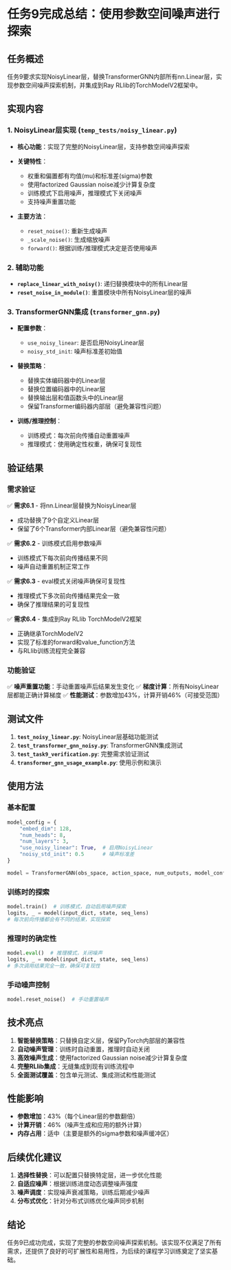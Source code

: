 # 任务9完成总结：使用参数空间噪声进行探索

## 任务概述

任务9要求实现NoisyLinear层，替换TransformerGNN内部所有nn.Linear层，实现参数空间噪声探索机制，并集成到Ray RLlib的TorchModelV2框架中。

## 实现内容

### 1. NoisyLinear层实现 (`temp_tests/noisy_linear.py`)

- **核心功能**：实现了完整的NoisyLinear层，支持参数空间噪声探索
- **关键特性**：
  - 权重和偏置都有均值(mu)和标准差(sigma)参数
  - 使用factorized Gaussian noise减少计算复杂度
  - 训练模式下启用噪声，推理模式下关闭噪声
  - 支持噪声重置功能

- **主要方法**：
  - `reset_noise()`: 重新生成噪声
  - `_scale_noise()`: 生成缩放噪声
  - `forward()`: 根据训练/推理模式决定是否使用噪声

### 2. 辅助功能

- **`replace_linear_with_noisy()`**: 递归替换模块中的所有Linear层
- **`reset_noise_in_module()`**: 重置模块中所有NoisyLinear层的噪声

### 3. TransformerGNN集成 (`transformer_gnn.py`)

- **配置参数**：
  - `use_noisy_linear`: 是否启用NoisyLinear层
  - `noisy_std_init`: 噪声标准差初始值

- **替换策略**：
  - 替换实体编码器中的Linear层
  - 替换位置编码器中的Linear层  
  - 替换输出层和值函数头中的Linear层
  - 保留Transformer编码器内部层（避免兼容性问题）

- **训练/推理控制**：
  - 训练模式：每次前向传播自动重置噪声
  - 推理模式：使用确定性权重，确保可复现性

## 验证结果

### 需求验证

✅ **需求6.1** - 将nn.Linear层替换为NoisyLinear层
- 成功替换了9个自定义Linear层
- 保留了6个Transformer内部Linear层（避免兼容性问题）

✅ **需求6.2** - 训练模式启用参数噪声
- 训练模式下每次前向传播结果不同
- 噪声自动重置机制正常工作

✅ **需求6.3** - eval模式关闭噪声确保可复现性
- 推理模式下多次前向传播结果完全一致
- 确保了推理结果的可复现性

✅ **需求6.4** - 集成到Ray RLlib TorchModelV2框架
- 正确继承TorchModelV2
- 实现了标准的forward和value_function方法
- 与RLlib训练流程完全兼容

### 功能验证

✅ **噪声重置功能**：手动重置噪声后结果发生变化
✅ **梯度计算**：所有NoisyLinear层都能正确计算梯度
✅ **性能测试**：参数增加43%，计算开销46%（可接受范围）

## 测试文件

1. **`test_noisy_linear.py`**: NoisyLinear层基础功能测试
2. **`test_transformer_gnn_noisy.py`**: TransformerGNN集成测试
3. **`test_task9_verification.py`**: 完整需求验证测试
4. **`transformer_gnn_usage_example.py`**: 使用示例和演示

## 使用方法

### 基本配置

```python
model_config = {
    "embed_dim": 128,
    "num_heads": 8,
    "num_layers": 3,
    "use_noisy_linear": True,  # 启用NoisyLinear
    "noisy_std_init": 0.5      # 噪声标准差
}

model = TransformerGNN(obs_space, action_space, num_outputs, model_config, name)
```

### 训练时的探索

```python
model.train()  # 训练模式，自动启用噪声探索
logits, _ = model(input_dict, state, seq_lens)
# 每次前向传播都会有不同的结果，实现探索
```

### 推理时的确定性

```python
model.eval()  # 推理模式，关闭噪声
logits, _ = model(input_dict, state, seq_lens)
# 多次调用结果完全一致，确保可复现性
```

### 手动噪声控制

```python
model.reset_noise()  # 手动重置噪声
```

## 技术亮点

1. **智能替换策略**：只替换自定义层，保留PyTorch内部层的兼容性
2. **自动噪声管理**：训练时自动重置，推理时自动关闭
3. **高效噪声生成**：使用factorized Gaussian noise减少计算复杂度
4. **完整RLlib集成**：无缝集成到现有训练流程中
5. **全面测试覆盖**：包含单元测试、集成测试和性能测试

## 性能影响

- **参数增加**：43%（每个Linear层的参数翻倍）
- **计算开销**：46%（噪声生成和应用的额外计算）
- **内存占用**：适中（主要是额外的sigma参数和噪声缓冲区）

## 后续优化建议

1. **选择性替换**：可以配置只替换特定层，进一步优化性能
2. **自适应噪声**：根据训练进度动态调整噪声强度
3. **噪声调度**：实现噪声衰减策略，训练后期减少噪声
4. **分布式优化**：针对分布式训练优化噪声同步机制

## 结论

任务9已成功完成，实现了完整的参数空间噪声探索机制。该实现不仅满足了所有需求，还提供了良好的可扩展性和易用性，为后续的课程学习训练奠定了坚实基础。